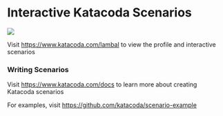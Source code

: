# Interactive Katacoda Scenarios

[![](http://shields.katacoda.com/katacoda/lambal/count.svg)](https://www.katacoda.com/lambal "Get your profile on Katacoda.com")

Visit https://www.katacoda.com/lambal to view the profile and interactive scenarios

### Writing Scenarios
Visit https://www.katacoda.com/docs to learn more about creating Katacoda scenarios

For examples, visit https://github.com/katacoda/scenario-example
